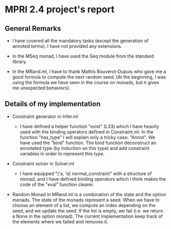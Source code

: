 # MPRI 2.4 project's report

## General Remarks

- I have covered all the mandatory tasks (except the generation of annoted terms). I have not provided any extensions.

- In the MSeq monad, I have used the Seq module from the standard library.

- In the MRand.ml, I have to thank Mathis Bouverot-Dupuis who gave me a good formula to compute the next random seed. (At the beginning, I was using the formula we have seen in the course on monads, but it gives me unexpected behaviors).

## Details of my implementation

- Constraint generator in Infer.ml
  - I have defined a helper function "exist" (L33) which I have heavily used with the binding operators defined in Constraint.ml. In the function "has_type" I will explain only a tricky case: "Annot". We have used the "bind" function. The bind function deconstruct an annotated type (by induction on this type) and add constraint variables in order to represent this type.
  
- Constraint solver in Solver.ml
  - I have equipped "('a, 'e) normal_constraint" with a structure of monad, and I have defined binding operators which I think makes the code of the "eval" function clearer.

- Random Monad in MRand.ml is a combination of the state and the option monads. The state of the monads represent a seed. When we have to choose an element of a list, we compute an index depending on the seed, and we update the seed. If the list is empty, we fail (i.e. we return a None in the option monad). The current implementation keep track of the elements where we failed and removes it.

